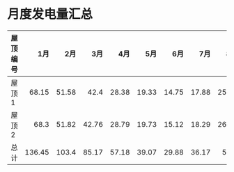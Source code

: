# 月度发电量汇总

| 屋顶编号   |     1月 |     2月 |    3月 |    4月 |    5月 |    6月 |    7月 |    8月 |    9月 |    10月 |    11月 |    12月 |   年度总计 |
|:-------|-------:|-------:|------:|------:|------:|------:|------:|------:|------:|-------:|-------:|-------:|-------:|
| 屋顶 1   |  68.15 |  51.58 | 42.4  | 28.38 | 19.33 | 14.75 | 17.88 | 25.88 | 38    |  52.96 |  60.11 |  68.98 | 488.42 |
| 屋顶 2   |  68.3  |  51.82 | 42.76 | 28.79 | 19.73 | 15.12 | 18.29 | 26.32 | 38.42 |  53.28 |  60.27 |  69.08 | 492.18 |
| 总计     | 136.45 | 103.4  | 85.17 | 57.18 | 39.07 | 29.88 | 36.17 | 52.2  | 76.41 | 106.24 | 120.38 | 138.06 | 980.6  |